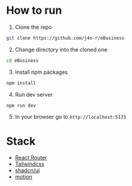 # How to run 

1. Clone the repo
```bash
git clone https://github.com/j4n-r/eBusiness
```

2. Change directory into the cloned one
``` bash
cd eBusiness
```

3. Install npm packages
``` bash
npm install
```

4. Run dev server
``` bash
npm run dev
```

5. In your browser go to `http://localhost:5173`

# Stack 
- [React Router](https://reactrouter.com/home)
- [Tailwindcss](https://tailwindcss.com/)
- [shadcn/ui](https://ui.shadcn.com/)
- [motion](https://motion.dev/)
